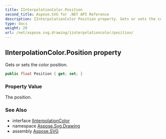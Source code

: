 ```yaml
---
title: IInterpolationColor.Position
second_title: Aspose.SVG for .NET API Reference
description: IInterpolationColor Position property. Gets or sets the color position
type: docs
weight: 20
url: /net/aspose.svg.drawing/iinterpolationcolor/position/
---
```

## IInterpolationColor.Position property

Gets or sets the color position.

```csharp
public float Position { get; set; }
```

### Property Value

The position.

### See Also

* interface [IInterpolationColor](../)
* namespace [Aspose.Svg.Drawing](../../../aspose.svg.drawing/)
* assembly [Aspose.SVG](../../../)
